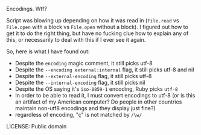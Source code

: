 Encodings. Wtf?

Script was blowing up depending on how it was read in (`File.read` vs `File.open` with a block vs `File.open` without a block).
I figured out how to get it to do the right thing, but have no fucking clue how to explain any of this,
or necessarily to deal with this if I ever see it again.

So, here is what I have found out:

* Despite the `encoding` magic comment, it still picks utf-8
* Despite the `--encoding external:internal` flag, it still picks utf-8 and nil
* Despite the `--external-encoding` flag, it still picks utf-8
* Despite the `--internal-encoding` flag, it still picks nil
* Despite the OS saying it's `iso-8859-1` encoding, Ruby picks `utf-8`
* In order to be able to read it, I must convert encodings to utf-8 (or is this an artifact of my American computer? Do people in other countries maintain non-utf8 encodings and they display just fine?)
* regardless of encoding, "ç" is not matched by `/\w/`

LICENSE: Public domain
